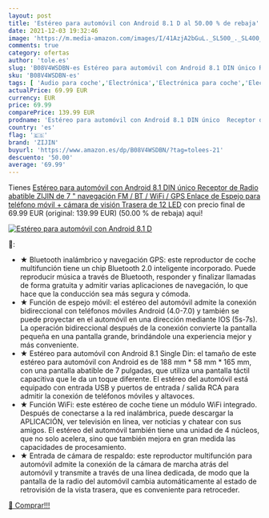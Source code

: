 ```yaml
---
layout: post
title: 'Estéreo para automóvil con Android 8.1 D al 50.00 % de rebaja'
date: 2021-12-03 19:32:46
image: 'https://m.media-amazon.com/images/I/41AzjA2bGuL._SL500_._SL400_.jpg'
comments: true
category: ofertas
author: 'tole.es'
slug: 'B08V4WSDBN-es Estéreo para automóvil con Android 8.1 DIN único Receptor...'
sku: 'B08V4WSDBN-es'
tags: [ 'Audio para coche','Electrónica','Electrónica para coche','Electrónica para vehículos','Radios para coche','android','zijin', ]
actualPrice: 69.99 EUR
currency: EUR
price: 69.99
comparePrice: 139.99 EUR
prodname: 'Estéreo para automóvil con Android 8.1 DIN único  Receptor de Radio abatible ZIJIN de 7 "  navegación FM / BT / WiFi / GPS  Enlace de Espejo para teléfono móvil + cámara de visión Trasera de 12 LED'
country: 'es'
flag: '🇪🇸'
brand: 'ZIJIN'
buyurl: 'https://www.amazon.es/dp/B08V4WSDBN/?tag=tolees-21'
descuento: '50.00'
average: '69.99'
---
```


Tienes [Estéreo para automóvil con Android 8.1 DIN único  Receptor de Radio abatible ZIJIN de 7 "  navegación FM / BT / WiFi / GPS  Enlace de Espejo para teléfono móvil + cámara de visión Trasera de 12 LED](https://www.amazon.es/dp/B08V4WSDBN/?tag=tolees-21) con precio final de  69.99 EUR (original: 139.99 EUR) (50.00 %  de rebaja) aqui!

[![Estéreo para automóvil con Android 8.1 D](https://m.media-amazon.com/images/I/41AzjA2bGuL._SL500_._SL400_.jpg)](https://www.amazon.es/dp/B08V4WSDBN/?tag=tolees-21)

🔎:

- ★ Bluetooth inalámbrico y navegación GPS: este reproductor de coche multifunción tiene un chip Bluetooth 2.0 inteligente incorporado. Puede reproducir música a través de Bluetooth, responder y finalizar llamadas de forma gratuita y admitir varias aplicaciones de navegación, lo que hace que la conducción sea más segura y cómoda.
- ★ Función de espejo móvil: el estéreo del automóvil admite la conexión bidireccional con teléfonos móviles Android (4.0-7.0) y también se puede proyectar en el automóvil en una dirección mediante IOS (5s-7s). La operación bidireccional después de la conexión convierte la pantalla pequeña en una pantalla grande, brindándole una experiencia mejor y más conveniente.
- ★ Estéreo para automóvil con Android 8.1 Single Din: el tamaño de este estéreo para automóvil con Android es de 188 mm * 58 mm * 165 mm, con una pantalla abatible de 7 pulgadas, que utiliza una pantalla táctil capacitiva que le da un toque diferente. El estéreo del automóvil está equipado con entrada USB y puertos de entrada / salida RCA para admitir la conexión de teléfonos móviles y altavoces.
- ★ Función WiFi: este estéreo de coche tiene un módulo WiFi integrado. Después de conectarse a la red inalámbrica, puede descargar la APLICACIÓN, ver televisión en línea, ver noticias y chatear con sus amigos. El estéreo del automóvil también tiene una unidad de 4 núcleos, que no solo acelera, sino que también mejora en gran medida las capacidades de procesamiento.
- ★ Entrada de cámara de respaldo: este reproductor multifunción para automóvil admite la conexión de la cámara de marcha atrás del automóvil y transmite a través de una línea dedicada, de modo que la pantalla de la radio del automóvil cambia automáticamente al estado de retrovisión de la vista trasera, que es conveniente para retroceder.

[🛒 Comprar!!!](https://www.amazon.es/dp/B08V4WSDBN/?tag=tolees-21)
